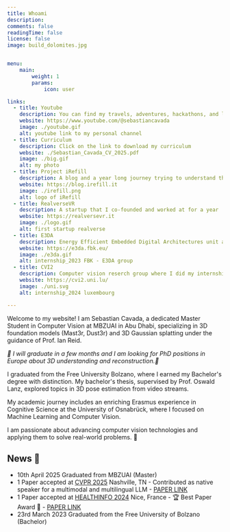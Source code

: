 ```yaml
---
title: Whoami
description: 
comments: false
readingTime: false
license: false
image: build_dolomites.jpg


menu:
    main: 
        weight: 1
        params:
            icon: user

links:
  - title: Youtube
    description: You can find my travels, adventures, hackathons, and life anecdotes here!
    website: https://www.youtube.com/@sebastiancavada
    image: ./youtube.gif
    alt: youtube link to my personal channel
  - title: Curriculum
    description: Click on the link to download my curriculum
    website: ./Sebastian_Cavada_CV_2025.pdf
    image: ./big.gif
    alt: my photo 
  - title: Project iRefill
    description: A blog and a year long journey trying to understand the fragile balance of our ecosystem
    website: https://blog.irefill.it
    image: ./irefill.png
    alt: logo of iRefill
  - title: RealverseVR
    description: A startup that I co-founded and worked at for a year
    website: https://realversevr.it
    image: ./logo.gif
    alt: first startup realverse
  - title: E3DA
    description: Energy Efficient Embedded Digital Architectures unit at Fondazione Bruno Kessler researches, where I did my first Internship in AI and TinyML in the summer 2023
    website: https://e3da.fbk.eu/
    image: ./e3da.gif
    alt: internship_2023 FBK - E3DA group
  - title: CVI2
    description: Computer vision reserch group where I did my internship in the Summer 2024 on Computer Aided Design, LLMs and Visual Language Models
    website: https://cvi2.uni.lu/
    image: ./uni.svg
    alt: internship_2024 luxembourg

---
```


Welcome to my website! I am Sebastian Cavada, a dedicated Master Student in Computer Vision at MBZUAI in Abu Dhabi, specializing in 3D foundation models (Mast3r, Dust3r) and 3D Gaussian splatting under the guidance of Prof. Ian Reid.

*👀 I will graduate in a few months and I am looking for PhD positions in Europe about 3D understanding and reconstruction.👀*

I graduated from the Free University Bolzano, where I earned my Bachelor's degree with distinction. My bachelor's thesis, supervised by Prof. Oswald Lanz, explored topics in 3D pose estimation from video streams. 

My academic journey includes an enriching Erasmus experience in Cognitive Science at the University of Osnabrück, where I focused on Machine Learning and Computer Vision. 

I am passionate about advancing computer vision technologies and applying them to solve real-world problems. 🚀

<!-- ### Hackathons and Competitions:
I thrive in collaborative environments, which is why I frequently participate in hackathons. One highlight was HackZurich, Europe’s largest hackathon, where my team developed “Out of the Blue,” a tool transforming 2D blueprints into detailed 4D models. This project not only showcased our technical skills but also emphasized our ability to innovate under pressure. Another significant event was the Pioneers 4.0 Hackathon in the UAE, where my team created an optimization solution for tea production, winning first place and securing an internship with LIPTON tea. 🌍✨

#### Checkout more [here](https://sebo-the-tramp.github.io/03_projects/) -->

<!-- ### Academic Experience:
My academic work is complemented by an internship at CVI2, a research group at the University of Luxembourg, where I focus on developing cutting-edge solutions in computer vision. Previously, I co-founded RealverseVR, a startup dedicated to creating educational experiences through virtual and augmented reality. 🎓👨‍💻

#### Checkout more [here](https://sebo-the-tramp.github.io/04_notebook/) -->

<!-- ### Projects and Interests:
I am deeply invested in creating content around fitness and exploring the potential of 3D worlds and virtual reality. My GitHub profile, Sebo-the-tramp, features a variety of projects that reflect my diverse interests and technical prowess. I also share my thoughts and projects on my blog. 📚💡

#### Checkout more [here](https://sebo-the-tramp.github.io/post/) -->

## News 🎉

- 10th April 2025 Graduated from MBZUAI (Master)
- 1 Paper accepted at [CVPR 2025](https://cvpr.thecvf.com/) Nashville, TN - Contributed as native speaker for a multimodal and multilingual LLM - [PAPER LINK](https://openreview.net/forum?id=bPIs9K8gBQ&referrer=%5BAuthor%20Console%5D(%2Fgroup%3Fid%3Dthecvf.com%2FCVPR%2F2025%2FConference%2FAuthors%23your-submissions)) 
- 1 Paper accepted at [HEALTHINFO 2024](https://www.iaria.org/conferences2024/HEALTHINFO24.html) Nice, France - 🏆 Best Paper Award 🎉 - [PAPER LINK](https://sebo-the-tramp.github.io/02_publications/complexity_iaria/)
- 23rd March 2023 Graduated from the Free University of Bolzano (Bachelor)

<!-- ## Connect with Me

I love connecting with like-minded individuals and exploring new opportunities. Feel free to reach out to me on LinkedIn or check out my YouTube channel for more insights into my work and interests. Let’s build the future together! 🌐🤝 -->

<!-- I am a Junior Developer and Innovation Enthusiast with experience in the technology industry. I worked last year as the CTO of RealverseVR, a start-up focused on creating educational experiences through virtual and augmented reality. I also previously worked as a sales staff for La Sportiva, a company that produces and develops mountaineering equipment, and completed internships as a Junior Developer for Suggesto and as an IT-component repair technician for RepairMy. 

I hold a Bachelor's degree in Computer Science from the Free University of Bolzano, where I was also a student representative for 2 years. I also studied Cognitive Science as part of an Erasmus program at the University of Osnabrück and has completed secondary education in both Italy and Ireland. I received several awards for my work in hackathons and was a finalist for Italian Climate Launchpad and Productflows as part of my passion for enterpreneurship.  -->